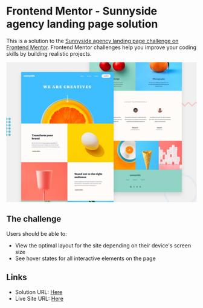 # Frontend Mentor - Sunnyside agency landing page solution

This is a solution to the [Sunnyside agency landing page challenge on Frontend Mentor](https://www.frontendmentor.io/challenges/sunnyside-agency-landing-page-7yVs3B6ef). Frontend Mentor challenges help you improve your coding skills by building realistic projects.

![Design preview for the Sunnyside agency landing page coding challenge](./design/desktop-preview.jpg)

## The challenge

Users should be able to:

- View the optimal layout for the site depending on their device's screen size
- See hover states for all interactive elements on the page

## Links

- Solution URL: [Here](https://www.frontendmentor.io/solutions/had-fun-with-positioning-elements-bkfECqYBG)
- Live Site URL: [Here](https://sunnyside-agency-landing-page-main-rho.vercel.app/)